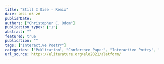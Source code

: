 ```yaml
---
title: "Still I Rise - Remix"
date: 2021-05-26
publishDate: 
authors: ["Christopher C. Odom"]
publication_types: ["1"]
abstract: ""
featured: true
publication: ""
tags: ["Interactive Poetry"]
categories: ["Publication", "Conference Paper", "Interactive Poetry", "Remix"]
url_source: https://eliterature.org/elo2021/platform/
---
```

